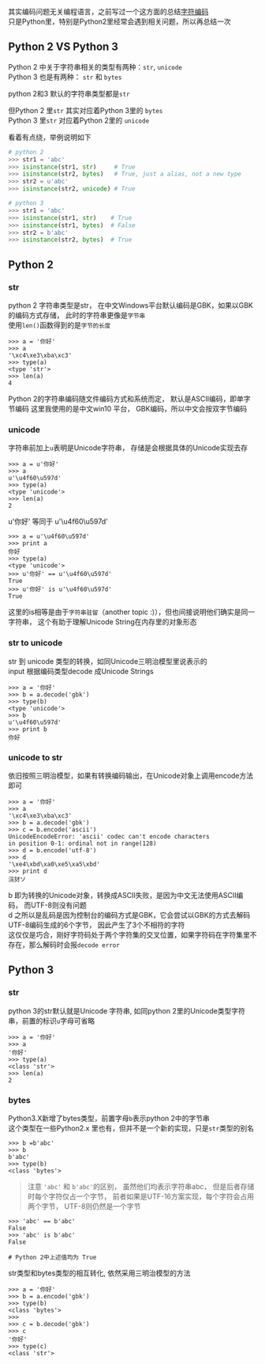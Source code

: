 其实编码问题无关编程语言，之前写过一个这方面的总结[字符编码](/common-sense/char-encoding)  
只是Python里，特别是Python2里经常会遇到相关问题，所以再总结一次

## Python 2 VS Python 3

Python 2 中关于字符串相关的类型有两种：`str`, `unicode`  
Python 3 也是有两种： `str` 和 `bytes`  

python 2和3 默认的字符串类型都是`str`  

但Python 2 里`str` 其实对应着Python 3里的 `bytes`  
Python 3 里`str` 对应着Python 2里的 `unicode`

看着有点绕，举例说明如下
```python
# python 2
>>> str1 = 'abc'
>>> isinstance(str1, str)     # True
>>> isinstance(str2, bytes)   # True, just a alias, not a new type
>>> str2 = u'abc' 
>>> isinstance(str2, unicode) # True

# python 3
>>> str1 = 'abc'
>>> isinstance(str1, str)    # True
>>> isinstance(str1, bytes)  # False
>>> str2 = b'abc' 
>>> isinstance(str2, bytes)  # True
```

## Python 2
### str
python 2 字符串类型是str， 在中文Windows平台默认编码是GBK，如果以GBK的编码方式存储， 
此时的字符串更像是`字节串`  
使用`len()`函数得到的是`字节的长度`

```python2
>>> a = '你好'
>>> a
'\xc4\xe3\xba\xc3'
>>> type(a)
<type 'str'>
>>> len(a)
4
```
Python 2的字符串编码随文件编码方式和系统而定， 默认是ASCII编码，即单字节编码
这里我使用的是中文win10 平台， GBK编码，所以中文会按双字节编码

### unicode
字符串前加上`u`表明是Unicode字符串， 存储是会根据具体的Unicode实现去存
```python2
>>> a = u'你好'
>>> a
u'\u4f60\u597d'
>>> type(a)
<type 'unicode'>
>>> len(a)
2
```

u'你好' 等同于 u'\u4f60\u597d'
```python2
>>> a = u'\u4f60\u597d'
>>> print a
你好
>>> type(a)
<type 'unicode'>
>>> u'你好' == u'\u4f60\u597d'
True
>>> u'你好' is u'\u4f60\u597d'
True
```

这里的is相等是由于`字符串驻留`（another topic :)），但也间接说明他们确实是同一字符串，
这个有助于理解Unicode String在内存里的对象形态

### str to unicode
str 到 unicode 类型的转换，如同Unicode三明治模型里说表示的  
input 根据编码类型decode 成Unicode Strings

```python2
>>> a = '你好'
>>> b = a.decode('gbk')
>>> type(b)
<type 'unicode'>
>>> b
u'\u4f60\u597d'
>>> print b
你好
```
### unicode to str
依旧按照三明治模型，如果有转换编码输出，在Unicode对象上调用encode方法即可  
```python2
>>> a = '你好'
>>> a
'\xc4\xe3\xba\xc3'
>>> b = a.decode('gbk')
>>> c = b.encode('ascii')
UnicodeEncodeError: 'ascii' codec can't encode characters  
in position 0-1: ordinal not in range(128)
>>> d = b.encode('utf-8')
>>> d
'\xe4\xbd\xa0\xe5\xa5\xbd'
>>> print d
浣犲ソ
```
b 即为转换的Unicode对象，转换成ASCII失败，是因为中文无法使用ASCII编码， 而UTF-8则没有问题  
d 之所以是乱码是因为控制台的编码方式是GBK，它会尝试以GBK的方式去解码UTF-8编码生成的6个字节，
因此产生了3个不相符的字符  
这仅仅是巧合，刚好字符码处于两个字符集的交叉位置，如果字符码在字符集里不存在，那么解码时会报`decode error`

## Python 3
### str
python 3的str默认就是Unicode 字符串, 如同python 2里的Unicode类型字符串，前置的标识`u`字母可省略
```python3
>>> a = '你好'
>>> a
'你好'
>>> type(a)
<class 'str'>
>>> len(a)
2
```

### bytes
Python3.X新增了bytes类型，前置字母`b`表示python 2中的字节串  
这个类型在一些Python2.x 里也有，但并不是一个新的实现，只是`str`类型的别名  

```python3
>>> b =b'abc'
>>> b
b'abc'
>>> type(b)
<class 'bytes'>
```
> 注意 `'abc'` 和 `b'abc'`的区别， 虽然他们均表示字符串abc， 但是后者存储时每个字符仅占一个字节， 
前者如果是UTF-16方案实现，每个字符会占用两个字节， UTF-8则仍然是一个字节

```python3
>>> 'abc' == b'abc'
False
>>> 'abc' is b'abc'
False

# Python 2中上述值均为 True
```

str类型和bytes类型的相互转化, 依然采用三明治模型的方法
```python3
>>> a = '你好'
>>> b = a.encode('gbk')
>>> type(b)
<class 'bytes'>
>>>
>>> c = b.decode('gbk')
>>> c
'你好'
>>> type(c)
<class 'str'>
```
